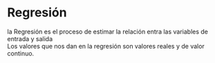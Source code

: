 # Regresión
<div class="tipBox"> la Regresión es el proceso de estimar la relación entra las variables de entrada y salida </div>
Los valores que nos dan en la regresión son valores reales y de valor continuo.
